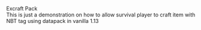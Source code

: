 Excraft Pack <br /> 
This is just a demonstration on how to allow survival player to craft item with NBT tag using datapack in vanilla 1.13
